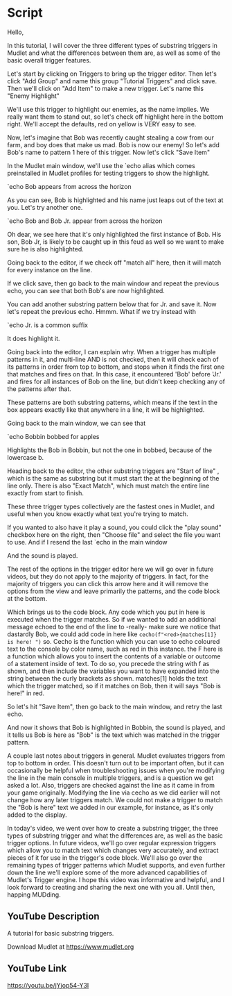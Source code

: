 # Script

Hello,

In this tutorial, I will cover  the three different types of substring triggers in Mudlet and what the differences between them are, as well as some of the basic overall trigger features.

Let's start by clicking on Triggers to bring up the trigger editor. Then let's click "Add Group" and name this group "Tutorial Triggers" and click save. Then we'll click on "Add Item" to make a new trigger. Let's name this "Enemy Highlight"

We'll use this trigger to highlight our enemies, as the name implies. We really want them to stand out, so let's check off highlight here in the bottom right. We'll accept the defaults, red on yellow is VERY easy to see.

Now, let's imagine that Bob was recently caught stealing a cow from our farm, and boy does that make us mad. Bob is now our enemy! So let's add Bob's name to pattern 1 here of this trigger. Now let's click "Save Item"

In the Mudlet main window, we'll use the \`echo alias which comes preinstalled in Mudlet profiles for testing triggers to show the highlight.

\`echo Bob appears from across the horizon

As you can see, Bob is highlighted and his name just leaps out of the text at you. Let's try another one.

\`echo Bob and Bob Jr. appear from across the horizon

Oh dear, we see here that it's only highlighted the first instance of Bob. His son, Bob Jr, is likely to be caught up in this feud as well so we want to make sure he is also highlighted. 

Going back to the editor, if we check off "match all" here, then it will match for every instance on the line.

If we click save, then go back to the main window and repeat the previous echo, you can see that both Bob's are now highlighted. 

You can add another substring pattern below that for Jr. and save it. Now let's repeat the previous echo.
Hmmm. What if we try instead with

\`echo Jr. is a common suffix

It does highlight it.

Going back into the editor, I can explain why. When a trigger has multiple patterns in it, and multi-line AND is not checked, then it will check each of its patterns in order from top to bottom, and stops when it finds the first one that matches and fires on that. In this case, it encountered 'Bob' before 'Jr.' and fires for all instances of Bob on the line, but didn't keep checking any of the patterns after that. 

These patterns are both substring patterns, which means if the text in the box appears exactly like that anywhere in a line, it will be highlighted. 

Going back to the main window, we can see that 

\`echo Bobbin bobbed for apples

Highlights the Bob in Bobbin, but not the one in bobbed, because of the lowercase b.

Heading back to the editor, the other substring triggers are "Start of line" , which is the same as substring but it must start the at the beginning of the line only. There is also "Exact Match", which must match the entire line exactly from start to finish.

These three trigger types collectively are the fastest ones in Mudlet, and useful when you know exactly what text you're trying to match.

If you wanted to also have it play a sound, you could click the "play sound" checkbox here on the right, then "Choose file" and select the file you want to use. And if I resend the last `echo in the main window

And the sound is played.

The rest of the options in the trigger editor here we will go over in future videos, but they do not apply to the majority of triggers. In fact, for the majority of triggers you can click this arrow here and it will remove the options from the view and leave primarily the patterns, and the code block at the bottom. 

Which brings us to the code block. Any code which you put in here is executed when the trigger matches. So if we wanted to add an additional message echoed to the end of the line to -really- make sure we notice that dastardly Bob, we could add code in here like `cecho(f"<red>{matches[1]} is here! ")` so. Cecho is the function which you can use to echo coloured text to the console by color name, such as red in this instance. the F here is a function which allows you to insert the contents of a variable or outcome of a statement inside of text. To do so, you precede the string with f as shown, and then include the variables you want to have expanded into the string between the curly brackets as shown. matches[1] holds the text which the trigger matched, so if it matches on Bob, then it will says "Bob is here!" in red.

So let's hit "Save Item", then go back to the main window, and retry the last echo.

And now it shows that Bob is highlighted in Bobbin, the sound is played, and it tells us Bob is here as "Bob" is the text which was matched in the trigger pattern.

A couple last notes about triggers in general. Mudlet evaluates triggers from top to bottom in order. This doesn't turn out to be important often, but it can occasionally be helpful when troubleshooting issues when you're modifying the line in the main console in multiple triggers, and is a question we get asked a lot. Also, triggers are checked against the line as it came in from your game originally. Modifying the line via cecho as we did earlier will not change how any later triggers match. We could not make a trigger to match the "Bob is here" text we added in our example, for instance, as it's only added to the display.

In today's video, we went over how to create a substring trigger, the three types of substring trigger and what the differences are, as well as the basic trigger options. In future videos, we'll go over regular expression triggers which allow you to match text which changes very accurately, and extract pieces of it for use in the trigger's code block. We'll also go over the remaining types of trigger patterns which Mudlet supports, and even further down the line we'll explore some of the more advanced capabilities of Mudlet's Trigger engine. I hope this video was informative and helpful, and I look forward to creating and sharing the next one with you all. Until then, happing MUDding. 

## YouTube Description

A tutorial for basic substring triggers.

Download Mudlet at https://www.mudlet.org


## YouTube Link
https://youtu.be/jYjop54-Y3I
